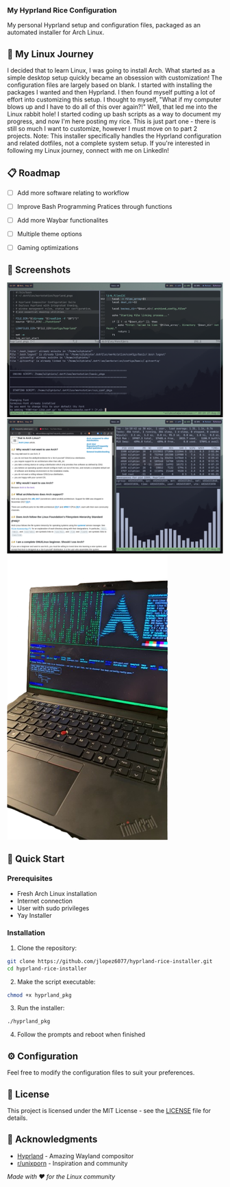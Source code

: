 ### My Hyprland Rice Configuration

My personal Hyprland setup and configuration files, packaged as an automated installer for Arch Linux.

## 🌾 My Linux Journey

I decided that to learn Linux, I was going to install Arch. What started as a simple desktop setup quickly became an obsession with customization!
The configuration files are largely based on blank. I started with installing the packages I wanted and then Hyprland. I then found myself putting a lot of effort into customizing this setup.
I thought to myself, "What if my computer blows up and I have to do all of this over again?!" Well, that led me into the Linux rabbit hole!
I started coding up bash scripts as a way to document my progress, and now I'm here posting my rice. This is just part one - there is still so much I want to customize, however I must move on to part 2 projects.
Note: This installer specifically handles the Hyprland configuration and related dotfiles, not a complete system setup.
If you're interested in following my Linux journey, connect with me on LinkedIn!

## 📋 Roadmap

- [ ] Add more software relating to workflow
- [ ] Improve Bash Programming Pratices through functions
- [ ] Add more Waybar functionalites
- [ ] Multiple theme options
- [ ] Gaming optimizations


## 📸 Screenshots

![Terminal](screenshots/arch_screenshot_workflow1.png)
![Applications](screenshots/arch_screenshot_workflow2.png)
![TTY](screenshots/arch_screenshot_workflow3.png)

## 🚀 Quick Start

### Prerequisites

- Fresh Arch Linux installation
- Internet connection
- User with sudo privileges
- Yay Installer

### Installation

1. Clone the repository:
```bash
git clone https://github.com/jlopez6077/hyprland-rice-installer.git
cd hyprland-rice-installer
```

2. Make the script executable:
```bash
chmod +x hyprland_pkg
```

3. Run the installer:
```bash
./hyprland_pkg
```

4. Follow the prompts and reboot when finished

## ⚙️ Configuration

Feel free to modify the configuration files to suit your preferences.

## 📄 License

This project is licensed under the MIT License - see the [LICENSE](MIT_Licease.txt) file for details.

## 🙏 Acknowledgments

- [Hyprland](https://hyprland.org/) - Amazing Wayland compositor
- [r/unixporn](https://reddit.com/r/unixporn) - Inspiration and community

*Made with ❤️ for the Linux community*

